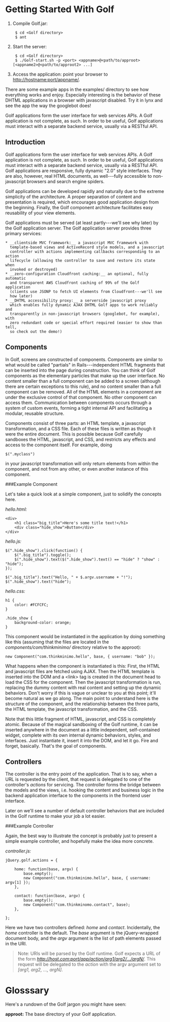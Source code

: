 Getting Started With Golf
=========================

1. Compile Golf.jar:
        
        $ cd <Golf directory>
        $ ant

2. Start the server:

        $ cd <Golf directory>
        $ ./Golf-start.sh -p <port> <appname>@<path/to/approot> [<appname2>@<path/to/approot2> ...] 

3. Access the application: point your browser to <http://hostname:port/appname/>.

There are some example apps in the examples/ directory to see how
everything works and enjoy. Especially interesting is the behavior of
these DHTML applications in a browser with javascript disabled. Try it
in lynx and see the app the way the googlebot does!

Golf applications form the user interface for web services APIs. A
Golf application is not complete, as such. In order to be useful, Golf
applications must interact with a separate backend service, usually via
a RESTful API.

Introduction
------------

Golf applications form the user interface for web services APIs. A
Golf application is not complete, as such. In order to be useful, Golf
applications must interact with a separate backend service, usually via a
RESTful API. Golf applications are responsive, fully dynamic "2.0" style
interfaces. They are also, however, real HTML documents, as well---fully
accessible to non-javascript browsers and search engine spiders.

Golf applications can be developed rapidly and naturally due to the
extreme simplicity of the architecture. A proper separation of content
and presentation is required, which encourages good application design
from the beginning. Finally, the Golf component architecture facilitates
easy reusability of your view elements.

Golf applications must be served (at least partly---we'll see why later)
by the Golf application server. The Golf application server provides
three primary services:

    * __clientside MVC framework:__ a javascript MVC framework with
      template-based views and ActiveRecord style models, and a javascript
      controller with actions implementing callbacks corresponding to an action
      lifecycle (allowing the controller to save and restore its state when
      invoked or destroyed)
    * __zero-configuration Cloudfront caching:__ an optional, fully automatic
      and transparent AWS Cloudfront caching of 99% of the Golf application
      (clients use JSONP to fetch UI elements from Cloudfront---we'll see
      how later)
    * __DHTML accessibility proxy:__ a serverside javascript proxy
      which enables fully dynamic AJAX DHTML Golf apps to work reliably and
      transparently in non-javascript browsers (googlebot, for example), with
      zero redundant code or special effort required (easier to show than tell,
      so check out the demo!)

Components
----------

In Golf, screens are constructed of components. Components are similar
to what would be called "partials" in Rails---independent HTML fragments
that can be inserted into the page during construction. You can think
of Golf components as the elementary particles that make up the user
interface. No content smaller than a full component can be added to
a screen (although there are certain exceptions to this rule), and no
content smaller than a full component can be removed. All of the HTML
elements in a component are under the exclusive control of that component.
No other component can access them. Communication between components
occurs through a system of custom events, forming a tight internal API
and facilitating a modular, reusable structure.

Components consist of three parts: an HTML template, a javascript
transformation, and a CSS file. Each of these files is written as though
it were the entire document. This is possible because Golf carefully
sandboxes the HTML, javascript, and CSS, and restricts any effects and
access to the component itself. For example, doing

    $(".myclass")

in your javascript transformation will only return elements from within
the component, and not from any other, or even another instance of
this component.

###Example Component

Let's take a quick look at a simple component, just to solidify the
concepts here.

_hello.html:_

    <div>
        <h1 class="big_title">Here's some title text!</h1>
        <div class="hide_show">Button</div>
    </div>

_hello.js:_

    $(".hide_show").click(function() {
        $(".big_title").toggle();
        $(".hide_show").text($(".hide_show").text() == "hide" ? "show" : "hide");
    });
    
    $(".big_title").text("Hello, " + $.argv.username + "!");
    $(".hide_show").text("hide");

_hello.css:_

    h1 {
        color: #FCFCFC;
    }
    
    .hide_show {
        background-color: orange;
    }

This component would be instantiated in the application by doing something
like this (assuming that the files are located in the 
_components/com/thinkminimo/_ directory relative to the approot):

    new Component("com.thinkminimo.hello", base, { username: "bob" });

What happens when the component is instantiated is this: First, the HTML
and javascript files are fetched using AJAX. Then the HTML template is
inserted into the DOM and a &lt;link&gt; tag is created in the document
head to load the CSS for the component. Then the javascript transformation
is run, replacing the dummy content with real content and setting up
the dynamic behaviors. Don't worry if this is vague or unclear to you
at this point; it'll become natural as we go along. The main point to
understand here is the structure of the component, and the relationship
between the three parts, the HTML template, the javascript transformation,
and the CSS.

Note that this little fragment of HTML, javascript, and CSS is completely
atomic. Because of the magical sandboxing of the Golf runtime, it can be
inserted anywhere in the document as a little independent, self-contained
widget, complete with its own internal dynamic behaviors, styles, and
interfaces. Just instantiate it, insert it into the DOM, and let it
go. Fire and forget, basically. That's the goal of components.

Controllers
-----------

The controller is the entry point of the application. That is to say,
when a URL is requested by the client, that request is delegated to one
of the controller's _actions_ for servicing. The controller forms the
bridge between the models and the views, i.e. hooking the content and
business logic in the backend application interface to the components
in the frontend user interface.

Later on we'll see a number of default controller behaviors that are
included in the Golf runtime to make your job a lot easier.

###Example Controller

Again, the best way to illustrate the concept is probably just to present
a simple example controller, and hopefully make the idea more concrete.

_controller.js:_

    jQuery.golf.actions = {

        home: function(base, argv) {
            base.empty();
            new Component("com.thinkminimo.hello", base, { username: argv[1] });
        },

        contact: function(base, argv) {
            base.empty();
            new Component("com.thinkminomo.contact", base);
        },

    };

Here we have two controllers defined: _home_ and _contact_. Incidentally,
the _home_ controller is the default. The _base_ argument is the
jQuery-wrapped document body, and the _argv_ argument is the list of
path elements passed in the URI.

> Note: URIs will be parsed by the Golf runtime. Golf expects a URL of
> the form _http://host.com:port/app/action/arg1/arg2/.../argN/_. This
> request will be delegated to the _action_ with the argv argument set
> to _\[arg1, arg2, ..., argN\]_.

Glosssary
=========

Here's a rundown of the Golf jargon you might have seen:

__approot:__ The base directory of your Golf application.
